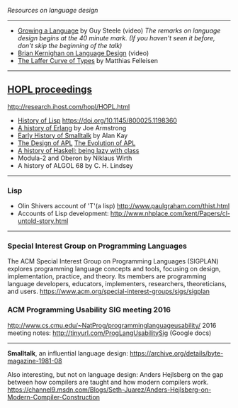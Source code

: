 _Resources on language design_

***

* [Growing a Language](https://www.youtube.com/watch?v=_ahvzDzKdB0) by Guy Steele (video)
_The remarks on language design begins at the 40 minute mark. (If you haven't seen it before, don't skip the beginning of the talk)_
* [Brian Kernighan on Language Design](https://www.youtube.com/watch?v=Sg4U4r_AgJU) (video)
* [The Laffer Curve of Types](https://felleisen.org/matthias/Thoughts/The_Laffer_Curve_of_Types.html) by Matthias Felleisen 

***

## [HOPL proceedings](https://hopl4.sigplan.org/track/hopl-4-papers#History-of-HOPL)
<http://research.ihost.com/hopl/HOPL.html>

* [History of Lisp](http://jmc.stanford.edu/articles/lisp.html) <https://doi.org/10.1145/800025.1198360>
* [A history of Erlang](http://www.cse.chalmers.se/edu/year/2009/course/TDA381_Concurrent_Programming/ARCHIVE/VT2009/general/languages/armstrong-erlang_history.pdf) by Joe Armstrong
* [Early History of Smalltalk](http://worrydream.com/EarlyHistoryOfSmalltalk/) by Alan Kay
* [The Design of APL](https://www.jsoftware.com/papers/APLDesign.htm) [The Evolution of APL
](https://www.jsoftware.com/papers/APLEvol.htm)
* [A history of Haskell: being lazy with class](https://www.microsoft.com/en-us/research/wp-content/uploads/2016/07/history.pdf)
* Modula-2 and Oberon by Niklaus Wirth
* A history of ALGOL 68 by C. H. Lindsey	

***
### Lisp
* Olin Shivers account of 'T'(a lisp) <http://www.paulgraham.com/thist.html>
* Accounts of Lisp development: <http://www.nhplace.com/kent/Papers/cl-untold-story.html>

***

### Special Interest Group on Programming Languages
The ACM Special Interest Group on Programming Languages (SIGPLAN) explores programming language concepts and tools, focusing on design, implementation, practice, and theory. Its members are programming language developers, educators, implementers, researchers, theoreticians, and users.
<https://www.acm.org/special-interest-groups/sigs/sigplan>

### ACM Programming Usability SIG meeting 2016
<http://www.cs.cmu.edu/~NatProg/programminglanguageusability/>
2016 meeting notes: <http://tinyurl.com/ProgLangUsabilitySig> (Google docs)

***

**Smalltalk**, an influential language design: <https://archive.org/details/byte-magazine-1981-08>

Also interesting, but not on language design:
Anders Hejlsberg on the gap between how compilers are taught and how modern compilers work.
<https://channel9.msdn.com/Blogs/Seth-Juarez/Anders-Hejlsberg-on-Modern-Compiler-Construction>